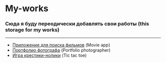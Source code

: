 # My-works
### Сюда я буду переодически добавлять свои работы (this storage for my works)
***
- [Приложение для поиска фильмов](https://lexxby.github.io/my-works/movie-app/) (Movie app)
- [Портфолио фотографа](https://lexxby.github.io/my-works/portfolio/) (Portfolio photographer)
- [Игра крестики-нолики](https://lexxby.github.io/my-works/tic-tac-toe/) (Tic tac toe)
